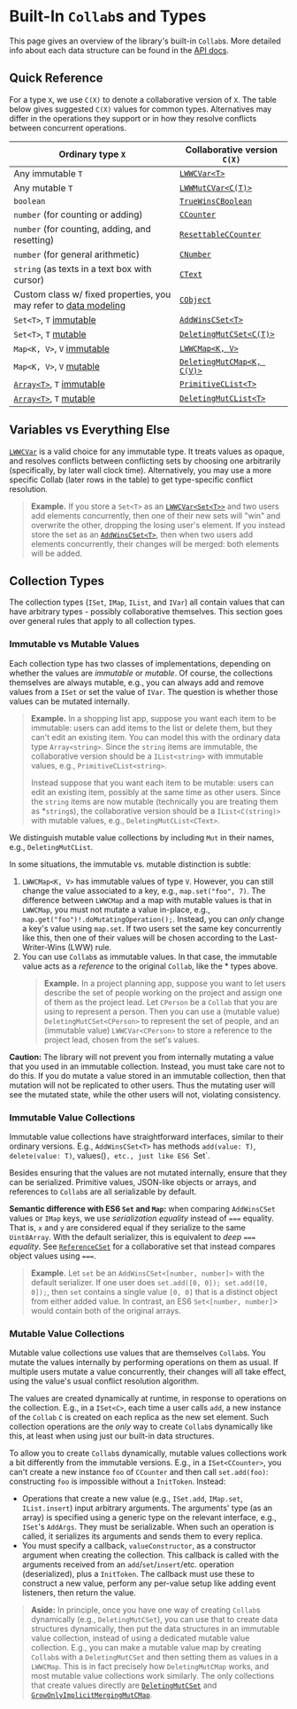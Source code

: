 # Built-In `Collab`s and Types

This page gives an overview of the library's built-in `Collab`s. More detailed info about each data structure can be found in the [API docs](../api/collabs/index.html).

## Quick Reference

For a type `X`, we use `C(X)` to denote a collaborative version of `X`. The table below gives suggested `C(X)` values for common types. Alternatives may differ in the operations they support or in how they resolve conflicts between concurrent operations.

<!-- TODO: interface "of" methods as shortcut. -->

| Ordinary type `X`                                                                        | Collaborative version `C(X)`                                              |
| ---------------------------------------------------------------------------------------- | ------------------------------------------------------------------------- |
| Any immutable `T`                                                                        | [`LWWCVar<T>`](../api/collabs/classes/LWWCVar.html)                       |
| Any mutable `T`                                                                          | [`LWWMutCVar<C(T)>`](../api/collabs/classes/LWWMutCVar.html)              |
| `boolean`                                                                                | [`TrueWinsCBoolean`](../api/collabs/classes/TrueWinsCBoolean.html)        |
| `number` (for counting or adding)                                                        | [`CCounter`](../api/collabs/classes/CCounter.html)                        |
| `number` (for counting, adding, and resetting)                                           | [`ResettableCCounter`](../api/collabs/classes/ResettableCCounter.html)    |
| `number` (for general arithmetic)                                                        | [`CNumber`](../api/collabs/classes/CNumber.html)                          |
| `string` (as texts in a text box with cursor)                                            | [`CText`](../api/collabs/classes/CText.html)                              |
| Custom class w/ fixed properties, you may refer to [data modeling](./data_modeling.html) | [`CObject`](../api/collabs/classes/CObject.html)                          |
| `Set<T>`, `T` [immutable](#immutable-value-collections)                                  | [`AddWinsCSet<T>`](../api/collabs/classes/AddWinsCSet.html)               |
| `Set<T>`, `T` [mutable](#mutable-value-collections)                                      | [`DeletingMutCSet<C(T)>`](../api/collabs/classes/DeletingMutCSet.html)    |
| `Map<K, V>`, `V` [immutable](#immutable-value-collections)                               | [`LWWCMap<K, V>`](../api/collabs/classes/LWWCMap.html)                    |
| `Map<K, V>`, `V` [mutable](#mutable-value-collections)                                   | [`DeletingMutCMap<K, C(V)>`](../api/collabs/classes/DeletingMutCMap.html) |
| [`Array<T>`](#arrays-vs-clists), `T` [immutable](#immutable-value-collections)           | [`PrimitiveCList<T>`](../api/collabs/classes/PrimitiveCList.html)         |
| [`Array<T>`](#arrays-vs-clists), `T` [mutable](#mutable-value-collections)               | [`DeletingMutCList<T>`](../api/collabs/classes/DeletingMutCList.html)     |

<!-- ## Choices

Often you can choose between several collaborative data structures. Different choices may support different operations, or different semantics in the face of conflicting concurrent operations. This section describes some common choices and how the options differ. -->

## Variables vs Everything Else

[`LWWCVar`](../api/collabs/classes/LWWCVar.html) is a valid choice for any immutable type. It treats values as opaque, and resolves conflicts between conflicting sets by choosing one arbitrarily (specifically, by later wall clock time).
Alternatively, you may use a more specific Collab (later rows in the table) to get type-specific conflict resolution.

> **Example.** If you store a `Set<T>` as an [`LWWCVar<Set<T>>`](../api/collabs/classes/LWWCVar.html) and two users add elements concurrently, then one of their new sets will "win" and overwrite the other, dropping the losing user's element. If you instead store the set as an [`AddWinsCSet<T>`](../api/collabs/classes/AddWinsCSet.html), then when two users add elements concurrently, their changes will be merged: both elements will be added.

<!-- ### `CObject`s vs Ordinary Objects

Similar to variable discussion (granularity of edits)

### `CObject`s vs `IMap`s

Use CObject, unless it's really dynamic (props not known at compile time).

### Arrays vs `CLists`

Lists are not like ordinary arrays (designed for insertion/deletion like a list); if you want a more ordinary array (fixed length at constructor time), use a normal array (shorthand for a bunch of individual vars), or maybe in some situations a map with numeric keys. -->

## Collection Types

The collection types (`ISet`, `IMap`, `IList`, and `IVar`) all contain values that can have arbitrary types - possibly collaborative themselves. This section goes over general rules that apply to all collection types.

### Immutable vs Mutable Values

Each collection type has two classes of implementations, depending on whether the values are _immutable_ or _mutable_. Of course, the collections themselves are always mutable, e.g., you can always add and remove values from a `ISet` or set the value of `IVar`. The question is whether those values can be mutated internally.

> **Example.** In a shopping list app, suppose you want each item to be immutable: users can add items to the list or delete them, but they can't edit an existing item. You can model this with the ordinary data type `Array<string>`. Since the `string` items are immutable, the collaborative version should be a `IList<string>` with immutable values, e.g., `PrimitiveCList<string>`.
>
> Instead suppose that you want each item to be mutable: users can edit an existing item, possibly at the same time as other users. Since the `string` items are now mutable (technically you are treating them as \*`string`s), the collaborative version should be a `IList<C(string)>` with mutable values, e.g., `DeletingMutCList<CText>`.

We distinguish mutable value collections by including `Mut` in their names, e.g., `DeletingMutCList`.

In some situations, the immutable vs. mutable distinction is subtle:

1. `LWWCMap<K, V>` has immutable values of type `V`. However, you can still change the value associated to a key, e.g., `map.set("foo", 7)`. The difference between `LWWCMap` and a map with mutable values is that in `LWWCMap`, you must not mutate a value in-place, e.g., `map.get("foo")!.doMutatingOperation();`. Instead, you can _only_ change a key's value using `map.set`. If two users set the same key concurrently like this, then one of their values will be chosen according to the Last-Writer-Wins (LWW) rule.
2. You can use `Collab`s as immutable values. In that case, the immutable value acts as a _reference_ to the original `Collab`, like the \* types above.
   > **Example.** In a project planning app, suppose you want to let users describe the set of people working on the project and assign one of them as the project lead. Let `CPerson` be a `Collab` that you are using to represent a person. Then you can use a (mutable value) `DeletingMutCSet<CPerson>` to represent the set of people, and an (immutable value) `LWWCVar<CPerson>` to store a reference to the project lead, chosen from the set's values.

**Caution:** The library will not prevent you from internally mutating a value that you used in an immutable collection. Instead, you must take care not to do this. If you do mutate a value stored in an immutable collection, then that mutation will not be replicated to other users. Thus the mutating user will see the mutated state, while the other users will not, violating consistency.

### Immutable Value Collections

Immutable value collections have straightforward interfaces, similar to their ordinary versions. E.g., `AddWinsCSet<T>` has methods `add(value: T)`, `delete(value: T)`, values()`, etc., just like ES6 `Set<T>`.

Besides ensuring that the values are not mutated internally, ensure that they can be serialized. Primitive values, JSON-like objects or arrays, and references to `Collab`s are all serializable by default.

**Semantic difference with ES6 `Set` and `Map`:** when comparing `AddWinsCSet` values or `IMap` keys, we use _serialization equality_ instead of `===` equality. That is, `x` and `y` are considered equal if they serialize to the same `Uint8Array`. With the default serializer, this is equivalent to _deep `===` equality_. See [`ReferenceCSet`](../api/collabs/classes/ReferenceCSet.html) for a collaborative set that instead compares object values using `===`.

> **Example.** Let `set` be an `AddWinsCSet<[number, number]>` with the default serializer. If one user does `set.add([0, 0]); set.add([0, 0]);`, then `set` contains a single value `[0, 0]` that is a distinct object from either added value. In contrast, an ES6 `Set<[number, number]`> would contain both of the original arrays.

### Mutable Value Collections

Mutable value collections use values that are themselves `Collab`s. You mutate the values internally by performing operations on them as usual. If multiple users mutate a value concurrently, their changes will all take effect, using the value's usual conflict resolution algorithm.

The values are created dynamically at runtime, in response to operations on the collection. E.g., in a `ISet<C>`, each time a user calls `add`, a new instance of the `Collab` `C` is created on each replica as the new set element. Such collection operations are the _only_ way to create `Collab`s dynamically like this, at least when using just our built-in data structures.

To allow you to create `Collab`s dynamically, mutable values collections work a bit differently from the immutable versions. E.g., in a `ISet<CCounter>`, you can't create a new instance `foo` of `CCounter` and then call `set.add(foo)`: constructing `foo` is impossible without a `InitToken`. Instead:

- Operations that create a new value (e.g., `ISet.add`, `IMap.set`, `IList.insert`) input arbitrary arguments. The arguments' type (as an array) is specified using a generic type on the relevant interface, e.g., `ISet`'s `AddArgs`. They must be serializable. When such an operation is called, it serializes its arguments and sends them to every replica.
- You must specify a callback, `valueConstructor`, as a constructor argument when creating the collection. This callback is called with the arguments received from an `add`/`set`/`insert`/etc. operation (deserialized), plus a `InitToken`. The callback must use these to construct a new value, perform any per-value setup like adding event listeners, then return the value.

<!-- > **Example:** TODO -->

> **Aside:** In principle, once you have one way of creating `Collab`s dynamically (e.g., `DeletingMutCSet`), you can use that to create data structures dynamically, then put the data structures in an immutable value collection, instead of using a dedicated mutable value collection. E.g., you can make a mutable value map by creating `Collab`s with a `DeletingMutCSet` and then setting them as values in a `LWWCMap`. This is in fact precisely how `DeletingMutCMap` works, and most mutable value collections work similarly. The only collections that create values directly are [`DeletingMutCSet`](../api/collabs/classes/DeletingMutCSet.html) and [`GrowOnlyImplicitMergingMutCMap`](../api/collabs/classes/GrowOnlyImplicitMergingMutCMap.html).

<!--
### Mutable Value Collection Variants

Types of mutable collections (Deleting, Archiving). Note downsides of each: tombstones; non-revivable/destroying/inconsisten on deleting (can get confusing if you store it elsewhere, need to check). Also extras (merging map, move on deleting list, ?) -->

<!-- ### Treating Immutable Values as Mutable

TODO: CImmutableValue: wraps a value in a CType. Hack to let you get mutating collection features for immutable values (sending args - could also write your own type; list move ops - not yet implemented for PrimitiveCList; sending values by reference instead of the whole thing, so they are shortened; ??). Modest performance cost. -->

<!-- ## Interfaces

TODO (not as important)

For each type that has multiple collaborative versions with similar methods, we provide  -->
